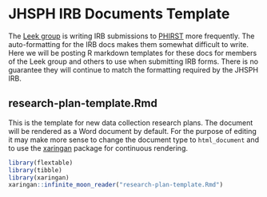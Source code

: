# JHSPH IRB Documents Template

The [Leek group](http://jtleek.com/) is writing IRB submissions to [PHIRST](https://phirst.jhsph.edu/sph/sd/PublicCustomLayouts/SSO/Selection?redirect=https%3A%2F%2Fphirst.jhsph.edu%2Fsph%2Fsd%2FRooms%2FDisplayPages%2FLayoutInitial%3FContainer%3Dcom.webridge.entity.Entity%255BOID%255B0A7646F3B149874E902185897C144551%255D%255D) more frequently. The auto-formatting for the IRB docs
makes them somewhat difficult to write. Here we will be posting R markdown templates for these docs for members of the
Leek group and others to use when submitting IRB forms. There is no guarantee they will continue to match the formatting required by 
the JHSPH IRB. 

## research-plan-template.Rmd

This is the template for new data collection research plans. The document will be rendered as a Word document by default. For the 
purpose of editing it may make more sense to change the document type to `html_document` and to use the [xaringan](https://github.com/yihui/xaringan) 
package for continuous rendering. 

```r 
library(flextable)
library(tibble)
library(xaringan)
xaringan::infinite_moon_reader("research-plan-template.Rmd")
```
